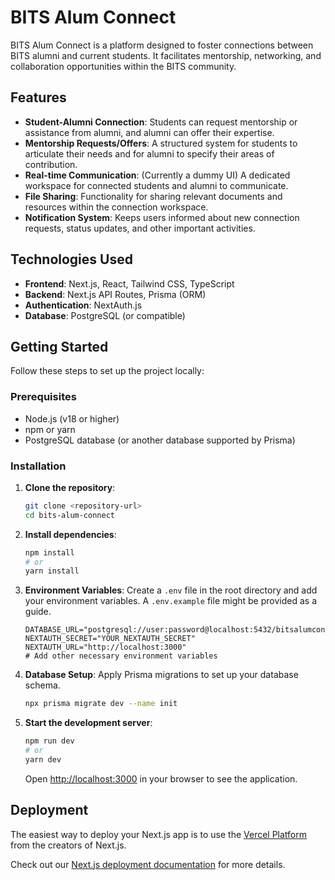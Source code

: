 # BITS Alum Connect

BITS Alum Connect is a platform designed to foster connections between BITS alumni and current students. It facilitates mentorship, networking, and collaboration opportunities within the BITS community.

## Features

- **Student-Alumni Connection**: Students can request mentorship or assistance from alumni, and alumni can offer their expertise.
- **Mentorship Requests/Offers**: A structured system for students to articulate their needs and for alumni to specify their areas of contribution.
- **Real-time Communication**: (Currently a dummy UI) A dedicated workspace for connected students and alumni to communicate.
- **File Sharing**: Functionality for sharing relevant documents and resources within the connection workspace.
- **Notification System**: Keeps users informed about new connection requests, status updates, and other important activities.

## Technologies Used

- **Frontend**: Next.js, React, Tailwind CSS, TypeScript
- **Backend**: Next.js API Routes, Prisma (ORM)
- **Authentication**: NextAuth.js
- **Database**: PostgreSQL (or compatible)

## Getting Started

Follow these steps to set up the project locally:

### Prerequisites

- Node.js (v18 or higher)
- npm or yarn
- PostgreSQL database (or another database supported by Prisma)

### Installation

1.  **Clone the repository**:
    ```bash
    git clone <repository-url>
    cd bits-alum-connect
    ```

2.  **Install dependencies**:
    ```bash
    npm install
    # or
    yarn install
    ```

3.  **Environment Variables**: Create a `.env` file in the root directory and add your environment variables. A `.env.example` file might be provided as a guide.

    ```env
    DATABASE_URL="postgresql://user:password@localhost:5432/bitsalumconnect"
    NEXTAUTH_SECRET="YOUR_NEXTAUTH_SECRET"
    NEXTAUTH_URL="http://localhost:3000"
    # Add other necessary environment variables
    ```

4.  **Database Setup**: Apply Prisma migrations to set up your database schema.
    ```bash
    npx prisma migrate dev --name init
    ```

5.  **Start the development server**:
    ```bash
    npm run dev
    # or
    yarn dev
    ```

    Open [http://localhost:3000](http://localhost:3000) in your browser to see the application.

## Deployment

The easiest way to deploy your Next.js app is to use the [Vercel Platform](https://vercel.com/new?utm_medium=default-template&filter=next.js&utm_source=create-next-app&utm_campaign=create-next-app-readme) from the creators of Next.js.

Check out our [Next.js deployment documentation](https://nextjs.org/docs/app/building-your-application/deploying) for more details.
